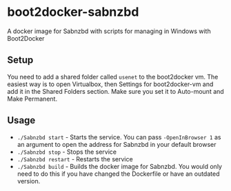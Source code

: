 # boot2docker-sabnzbd
A docker image for Sabnzbd with scripts for managing in Windows with Boot2Docker

Setup
--

You need to add a shared folder called `usenet` to the boot2docker vm. The easiest way is to open Virtualbox,
then Settings for boot2docker-vm and add it in the Shared Folders section. Make sure you set it to Auto-mount and Make Permanent.

Usage
--

* `./Sabnzbd start` - Starts the service. You can pass `-OpenInBrowser 1` as an argument to open the address for Sabnzbd in 
your default browser
* `./Sabnzbd stop` - Stops the service
* `./Sabnzbd restart` - Restarts the service
* `./Sabnzbd build` - Builds the docker image for Sabnzbd. You would only need to do this if you have changed the Dockerfile 
or have an outdated version.
